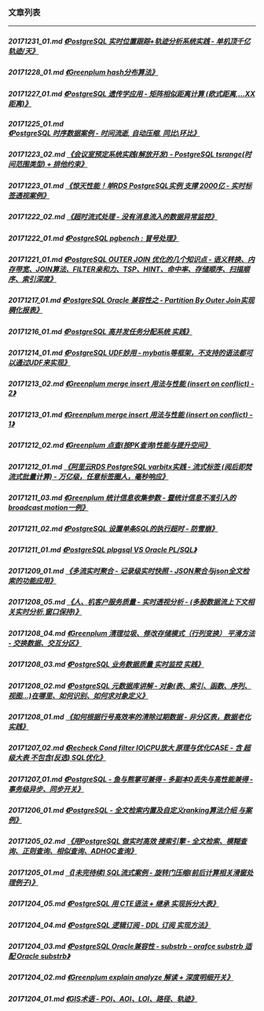 ### 文章列表  
----  
##### 20171231_01.md   [《PostgreSQL 实时位置跟踪+轨迹分析系统实践 - 单机顶千亿轨迹/天》](20171231_01.md)  
##### 20171228_01.md   [《Greenplum hash分布算法》](20171228_01.md)  
##### 20171227_01.md   [《PostgreSQL 遗传学应用 - 矩阵相似距离计算 (欧式距离,...XX距离)》](20171227_01.md)  
##### 20171225_01.md   [《PostgreSQL 时序数据案例 - 时间流逝, 自动压缩, 同比\环比》](20171225_01.md)  
##### 20171223_02.md   [《会议室预定系统实践(解放开发) - PostgreSQL tsrange(时间范围类型) + 排他约束》](20171223_02.md)  
##### 20171223_01.md   [《惊天性能！单RDS PostgreSQL实例 支撑 2000亿 - 实时标签透视案例》](20171223_01.md)  
##### 20171222_02.md   [《超时流式处理 - 没有消息流入的数据异常监控》](20171222_02.md)  
##### 20171222_01.md   [《PostgreSQL pgbench : 冒号处理》](20171222_01.md)  
##### 20171221_01.md   [《PostgreSQL OUTER JOIN 优化的几个知识点 - 语义转换、内存带宽、JOIN算法、FILTER亲和力、TSP、HINT、命中率、存储顺序、扫描顺序、索引深度》](20171221_01.md)  
##### 20171217_01.md   [《PostgreSQL Oracle 兼容性之 - Partition By Outer Join实现稠化报表》](20171217_01.md)  
##### 20171216_01.md   [《PostgreSQL 高并发任务分配系统 实践》](20171216_01.md)  
##### 20171214_01.md   [《PostgreSQL UDF妙用 - mybatis等框架，不支持的语法都可以通过UDF来实现》](20171214_01.md)  
##### 20171213_02.md   [《Greenplum merge insert 用法与性能 (insert on conflict) - 2》](20171213_02.md)  
##### 20171213_01.md   [《Greenplum merge insert 用法与性能 (insert on conflict) - 1》](20171213_01.md)  
##### 20171212_02.md   [《Greenplum 点查(按PK查询)性能与提升空间》](20171212_02.md)  
##### 20171212_01.md   [《阿里云RDS PostgreSQL varbitx实践 - 流式标签 (阅后即焚流式批量计算) - 万亿级，任意标签圈人，毫秒响应》](20171212_01.md)  
##### 20171211_03.md   [《Greenplum 统计信息收集参数 - 暨统计信息不准引入的broadcast motion一例》](20171211_03.md)  
##### 20171211_02.md   [《PostgreSQL 设置单条SQL的执行超时 - 防雪崩》](20171211_02.md)  
##### 20171211_01.md   [《PostgreSQL plpgsql VS Oracle PL/SQL》](20171211_01.md)  
##### 20171209_01.md   [《多流实时聚合 - 记录级实时快照 - JSON聚合与json全文检索的功能应用》](20171209_01.md)  
##### 20171208_05.md   [《人、机客户服务质量 - 实时透视分析 - (多股数据流上下文相关实时分析,窗口保持)》](20171208_05.md)  
##### 20171208_04.md   [《Greenplum 清理垃圾、修改存储模式（行列变换） 平滑方法 - 交换数据、交互分区》](20171208_04.md)  
##### 20171208_03.md   [《PostgreSQL 业务数据质量 实时监控 实践》](20171208_03.md)  
##### 20171208_02.md   [《PostgreSQL 元数据库讲解 - 对象(表、索引、函数、序列、视图...)在哪里、如何识别、如何求对象定义》](20171208_02.md)  
##### 20171208_01.md   [《如何根据行号高效率的清除过期数据 - 非分区表，数据老化实践》](20171208_01.md)  
##### 20171207_02.md   [《Recheck Cond filter IO\CPU放大 原理与优化CASE - 含 超级大表 不包含(反选) SQL优化》](20171207_02.md)  
##### 20171207_01.md   [《PostgreSQL - 鱼与熊掌可兼得 - 多副本0丢失与高性能兼得 - 事务级异步、同步开关》](20171207_01.md)  
##### 20171206_01.md   [《PostgreSQL - 全文检索内置及自定义ranking算法介绍 与案例》](20171206_01.md)  
##### 20171205_02.md   [《用PostgreSQL 做实时高效 搜索引擎 - 全文检索、模糊查询、正则查询、相似查询、ADHOC查询》](20171205_02.md)  
##### 20171205_01.md   [《[未完待续] SQL流式案例 - 旋转门压缩(前后计算相关滑窗处理例子)》](20171205_01.md)  
##### 20171204_05.md   [《PostgreSQL 用 CTE语法 + 继承 实现拆分大表》](20171204_05.md)  
##### 20171204_04.md   [《PostgreSQL 逻辑订阅 - DDL 订阅 实现方法》](20171204_04.md)  
##### 20171204_03.md   [《PostgreSQL Oracle兼容性 - substrb - orafce substrb 适配 Oracle substrb》](20171204_03.md)  
##### 20171204_02.md   [《Greenplum explain analyze 解读 + 深度明细开关》](20171204_02.md)  
##### 20171204_01.md   [《GIS术语 - POI、AOI、LOI、路径、轨迹》](20171204_01.md)  

